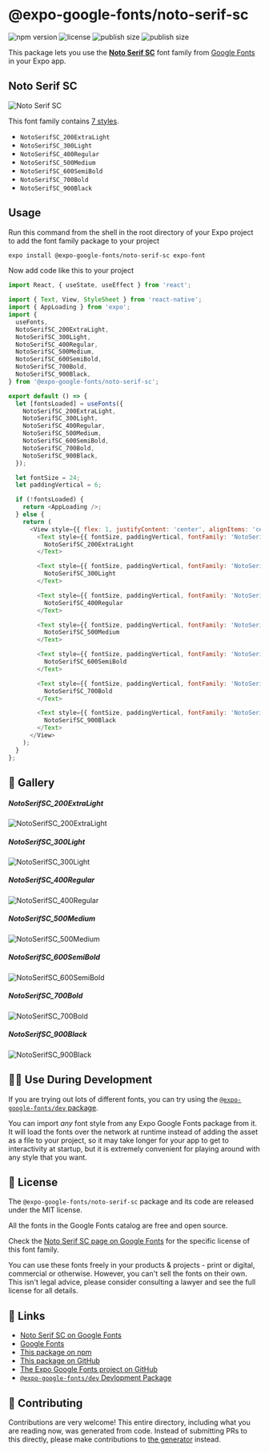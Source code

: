 # @expo-google-fonts/noto-serif-sc

![npm version](https://flat.badgen.net/npm/v/@expo-google-fonts/noto-serif-sc)
![license](https://flat.badgen.net/github/license/expo/google-fonts)
![publish size](https://flat.badgen.net/packagephobia/install/@expo-google-fonts/noto-serif-sc)
![publish size](https://flat.badgen.net/packagephobia/publish/@expo-google-fonts/noto-serif-sc)

This package lets you use the [**Noto Serif SC**](https://fonts.google.com/specimen/Noto+Serif+SC) font family from [Google Fonts](https://fonts.google.com/) in your Expo app.

## Noto Serif SC

![Noto Serif SC](./font-family.png)

This font family contains [7 styles](#-gallery).

- `NotoSerifSC_200ExtraLight`
- `NotoSerifSC_300Light`
- `NotoSerifSC_400Regular`
- `NotoSerifSC_500Medium`
- `NotoSerifSC_600SemiBold`
- `NotoSerifSC_700Bold`
- `NotoSerifSC_900Black`

## Usage

Run this command from the shell in the root directory of your Expo project to add the font family package to your project
```sh
expo install @expo-google-fonts/noto-serif-sc expo-font
```

Now add code like this to your project
```js
import React, { useState, useEffect } from 'react';

import { Text, View, StyleSheet } from 'react-native';
import { AppLoading } from 'expo';
import {
  useFonts,
  NotoSerifSC_200ExtraLight,
  NotoSerifSC_300Light,
  NotoSerifSC_400Regular,
  NotoSerifSC_500Medium,
  NotoSerifSC_600SemiBold,
  NotoSerifSC_700Bold,
  NotoSerifSC_900Black,
} from '@expo-google-fonts/noto-serif-sc';

export default () => {
  let [fontsLoaded] = useFonts({
    NotoSerifSC_200ExtraLight,
    NotoSerifSC_300Light,
    NotoSerifSC_400Regular,
    NotoSerifSC_500Medium,
    NotoSerifSC_600SemiBold,
    NotoSerifSC_700Bold,
    NotoSerifSC_900Black,
  });

  let fontSize = 24;
  let paddingVertical = 6;

  if (!fontsLoaded) {
    return <AppLoading />;
  } else {
    return (
      <View style={{ flex: 1, justifyContent: 'center', alignItems: 'center' }}>
        <Text style={{ fontSize, paddingVertical, fontFamily: 'NotoSerifSC_200ExtraLight' }}>
          NotoSerifSC_200ExtraLight
        </Text>

        <Text style={{ fontSize, paddingVertical, fontFamily: 'NotoSerifSC_300Light' }}>
          NotoSerifSC_300Light
        </Text>

        <Text style={{ fontSize, paddingVertical, fontFamily: 'NotoSerifSC_400Regular' }}>
          NotoSerifSC_400Regular
        </Text>

        <Text style={{ fontSize, paddingVertical, fontFamily: 'NotoSerifSC_500Medium' }}>
          NotoSerifSC_500Medium
        </Text>

        <Text style={{ fontSize, paddingVertical, fontFamily: 'NotoSerifSC_600SemiBold' }}>
          NotoSerifSC_600SemiBold
        </Text>

        <Text style={{ fontSize, paddingVertical, fontFamily: 'NotoSerifSC_700Bold' }}>
          NotoSerifSC_700Bold
        </Text>

        <Text style={{ fontSize, paddingVertical, fontFamily: 'NotoSerifSC_900Black' }}>
          NotoSerifSC_900Black
        </Text>
      </View>
    );
  }
};

```

## 🔡 Gallery

##### NotoSerifSC_200ExtraLight
![NotoSerifSC_200ExtraLight](./NotoSerifSC_200ExtraLight.ttf.png)

##### NotoSerifSC_300Light
![NotoSerifSC_300Light](./NotoSerifSC_300Light.ttf.png)

##### NotoSerifSC_400Regular
![NotoSerifSC_400Regular](./NotoSerifSC_400Regular.ttf.png)

##### NotoSerifSC_500Medium
![NotoSerifSC_500Medium](./NotoSerifSC_500Medium.ttf.png)

##### NotoSerifSC_600SemiBold
![NotoSerifSC_600SemiBold](./NotoSerifSC_600SemiBold.ttf.png)

##### NotoSerifSC_700Bold
![NotoSerifSC_700Bold](./NotoSerifSC_700Bold.ttf.png)

##### NotoSerifSC_900Black
![NotoSerifSC_900Black](./NotoSerifSC_900Black.ttf.png)


## 👩‍💻 Use During Development

If you are trying out lots of different fonts, you can try using the [`@expo-google-fonts/dev` package](https://github.com/expo/google-fonts/tree/master/font-packages/dev#readme).

You can import *any* font style from any Expo Google Fonts package from it. It will load the fonts
over the network at runtime instead of adding the asset as a file to your project, so it may take longer
for your app to get to interactivity at startup, but it is extremely convenient
for playing around with any style that you want.

## 📖 License

The `@expo-google-fonts/noto-serif-sc` package and its code are released under the MIT license.

All the fonts in the Google Fonts catalog are free and open source.

Check the [Noto Serif SC page on Google Fonts](https://fonts.google.com/specimen/Noto+Serif+SC) for the specific license of this font family.

You can use these fonts freely in your products & projects - print or digital, commercial or otherwise. However, you can't sell the fonts on their own. This isn't legal advice, please consider consulting a lawyer and see the full license for all details.

## 🔗 Links

- [Noto Serif SC on Google Fonts](https://fonts.google.com/specimen/Noto+Serif+SC)
- [Google Fonts](https://fonts.google.com/)
- [This package on npm](https://www.npmjs.com/package/@expo-google-fonts/noto-serif-sc)
- [This package on GitHub](https://github.com/expo/google-fonts/tree/master/font-packages/noto-serif-sc)
- [The Expo Google Fonts project on GitHub](https://github.com/expo/google-fonts)
- [`@expo-google-fonts/dev` Devlopment Package](https://github.com/expo/google-fonts/tree/master/font-packages/dev)

## 🤝 Contributing

Contributions are very welcome! This entire directory, including what you are reading now, was generated from code. Instead of submitting PRs to this directly, please make contributions to [the generator](https://github.com/expo/google-fonts/tree/master/packages/generator) instead.
